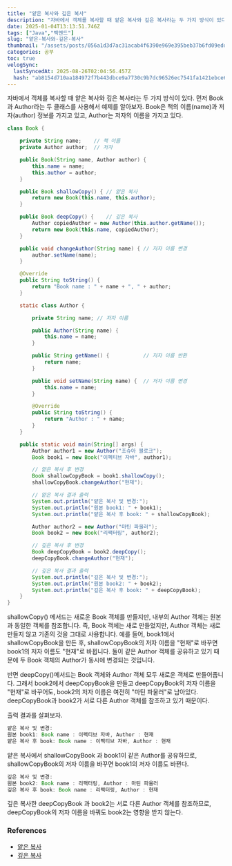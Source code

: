 ```yaml
---
title: "얕은 복사와 깊은 복사"
description: "자바에서 객체를 복사할 때 얕은 복사와 깊은 복사라는 두 가지 방식이 있다. 먼저 Book과 Author라는 두 클래스를 사용해서 예제를 알아보자. Book은 책의 이름(name)과 저자(author) 정보를 가지고 있고, Author는 저자의 이름을 가지고 있다.sh"
date: 2025-01-04T13:13:51.746Z
tags: ["Java","백엔드"]
slug: "얕은-복사와-깊은-복사"
thumbnail: "/assets/posts/056a1d3d7ac31acab4f6390e969e395beb37b6fd09edd301e9d206b359eb75b4.png"
categories: 공부
toc: true
velogSync:
  lastSyncedAt: 2025-08-26T02:04:56.457Z
  hash: "ab8154d710aa184972f7b443dbce9a7730c9b7dc96526ec7541fa1421ebce63a"
---
```


자바에서 객체를 복사할 때 얕은 복사와 깊은 복사라는 두 가지 방식이 있다. 먼저 Book과 Author라는 두 클래스를 사용해서 예제를 알아보자. Book은 책의 이름(name)과 저자(author) 정보를 가지고 있고, Author는 저자의 이름을 가지고 있다.

```java
class Book {

    private String name;	// 책 이름
    private Author author;	// 저자

    public Book(String name, Author author) {
        this.name = name;
        this.author = author;
    }

    public Book shallowCopy() { // 얕은 복사
        return new Book(this.name, this.author);
    }

    public Book deepCopy() { 	// 깊은 복사
        Author copiedAuthor = new Author(this.author.getName());
        return new Book(this.name, copiedAuthor);
    }

    public void changeAuthor(String name) { // 저자 이름 변경
        author.setName(name);
    }

    @Override
    public String toString() {
        return "Book name : " + name + ", " + author;
    }

    static class Author {

        private String name; // 저자 이름

        public Author(String name) {
            this.name = name;
        }

        public String getName() { 			// 저자 이름 반환
            return name;
        }

        public void setName(String name) {  // 저자 이름 변경
            this.name = name;
        }

        @Override
        public String toString() {
            return "Author : " + name;
        }
    }

    public static void main(String[] args) {
        Author author1 = new Author("조슈아 블로크");
        Book book1 = new Book("이펙티브 자바", author1);

        // 얕은 복사 후 변경
        Book shallowCopyBook = book1.shallowCopy();
        shallowCopyBook.changeAuthor("현재");

        // 얕은 복사 결과 출력
        System.out.println("얕은 복사 및 변경:");
        System.out.println("원본 book1: " + book1);
        System.out.println("얕은 복사 후 book: " + shallowCopyBook);

        Author author2 = new Author("마틴 파울러");
        Book book2 = new Book("리팩터링", author2);

        // 깊은 복사 후 변경
        Book deepCopyBook = book2.deepCopy();
        deepCopyBook.changeAuthor("현재");

        // 깊은 복사 결과 출력
        System.out.println("깊은 복사 및 변경:");
        System.out.println("원본 book2: " + book2);
        System.out.println("깊은 복사 후 book: " + deepCopyBook);
    }
}

```

shallowCopy() 메서드는 새로운 Book 객체를 만들지만, 내부의 Author 객체는 원본과 동일한 객체를 참조합니다. 즉, Book 객체는 새로 만들었지만, Author 객체는 새로 만들지 않고 기존의 것을 그대로 사용합니다. 예를 들어, book1에서 shallowCopyBook을 만든 후, shallowCopyBook의 저자 이름을 "현재"로 바꾸면 book1의 저자 이름도 "현재"로 바뀝니다. 둘이 같은 Author 객체를 공유하고 있기 때문에 두 Book 객체의 Author가 동시에 변경되는 것입니다.

반면 deepCopy()메서드는 Book 객체와 Author 객체 모두 새로운 객체로 만들어줍니다. 그래서 book2에서 deepCopyBook을 만들고 deepCopyBook의 저자 이름을 "현재"로 바꾸어도, book2의 저자 이름은 여전히 "마틴 파울러"로 남아있다. deepCopyBook과 book2가 서로 다른 Author 객체를 참조하고 있기 때문이다.

출력 결과를 살펴보자.
```java
얕은 복사 및 변경:
원본 book1: Book name : 이펙티브 자바, Author : 현재
얕은 복사 후 book: Book name : 이펙티브 자바, Author : 현재
```
얕은 복사에서 shallowCopyBook 과 book1이 같은 Author를 공유하므로, shallowCopyBook의 저자 이름을 바꾸면 book1의 저자 이름도 바뀐다. 

```java
깊은 복사 및 변경:
원본 book2: Book name : 리팩터링, Author : 마틴 파울러
깊은 복사 후 book: Book name : 리팩터링, Author : 현재
```
깊은 복사한 deepCopyBook 과 book2는 서로 다른 Author 객체를 참조하므로, deepCopyBook의 저자 이름을 바꿔도 book2는 영향을 받지 않는다.

### References
- [얕은 복사](https://developer.mozilla.org/ko/docs/Glossary/Shallow_copy)
- [깊은 복사](https://developer.mozilla.org/ko/docs/Glossary/Deep_copy)